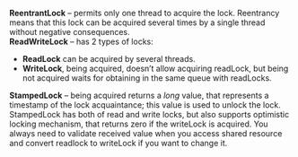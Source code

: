 **ReentrantLock** – permits only one thread to acquire the lock. Reentrancy means that this lock can be acquired several times by a single thread without negative consequences.
<br>**ReadWriteLock** – has 2 types of locks:
- **ReadLock** can be acquired by several threads.
- **WriteLock**, being acquired, doesn’t allow acquiring readLock, but being not acquired waits for obtaining in the same queue with readLocks.<br>

**StampedLock** – being acquired returns a *long* value, that represents a timestamp of the lock acquaintance; this value is used to unlock the lock. StampedLock has both of read and write locks, but also supports optimistic locking mechanism, that returns zero if the writeLock is acquired. You always need to validate received value when you access shared resource and convert readlock to writeLock if you want to change it.
